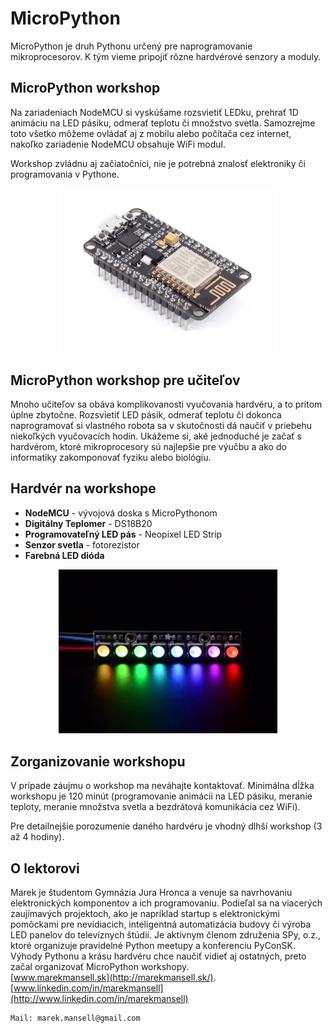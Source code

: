 ---
---

# MicroPython

MicroPython je druh Pythonu určený pre naprogramovanie mikroprocesorov. K tým vieme pripojiť
rôzne hardvérové senzory a moduly.


## MicroPython workshop

Na zariadeniach NodeMCU si vyskúšame rozsvietiť LEDku, prehrať 1D animáciu na LED pásiku,
odmerať teplotu či množstvo svetla. Samozrejme toto všetko môžeme ovládať aj z mobilu
alebo počítača cez internet, nakoľko zariadenie NodeMCU obsahuje WiFi modul.

Workshop zvládnu aj začiatočníci, nie je potrebná znalosť elektroniky či programovania v Pythone.

<div style="text-align:center"><img src ="/images/workshop/nodemcu.jpg" width="350"/></div>


## MicroPython workshop pre učiteľov

Mnoho učiteľov sa obáva komplikovanosti vyučovania hardvéru, a to pritom úplne zbytočne.
Rozsvietiť LED pásik, odmerať teplotu či dokonca naprogramovať si vlastného robota
sa v skutočnosti dá naučiť v priebehu niekoľkých vyučovacích hodín.
Ukážeme si, aké jednoduché je začať s hardvérom, ktoré mikroprocesory sú najlepšie pre výučbu
a ako do informatiky zakomponovať fyziku alebo biológiu.


## Hardvér na workshope

* **NodeMCU** - vývojová doska s MicroPythonom
* **Digitálny Teplomer** - DS18B20
* **Programovateľný LED pás** - Neopixel LED Strip
* **Senzor svetla** - fotorezistor
* **Farebná LED dióda**

<div style="text-align:center"><img src ="/images/workshop/neopixel.jpg" width="350"/></div>


## Zorganizovanie workshopu

V prípade záujmu o workshop ma neváhajte kontaktovať. Minimálna dĺžka workshopu je 120 minút
(programovanie animácii na LED pásiku, meranie teploty, meranie množstva svetla a bezdrátová komunikácia cez WiFi).

Pre detailnejšie porozumenie daného hardvéru je vhodný dlhší workshop (3 až 4 hodiny).


## O lektorovi

Marek je študentom Gymnázia Jura Hronca a venuje sa navrhovaniu elektronických komponentov a ich programovaniu. Podieľal sa na viacerých zaujímavých projektoch, ako je napríklad startup s elektronickými pomôckami pre nevidiacich, inteligentná automatizácia budovy či výroba LED panelov do televíznych štúdií. Je aktívnym členom združenia SPy, o.z., ktoré organizuje pravidelné Python meetupy a konferenciu PyConSK. Výhody Pythonu a krásu hardvéru chce naučiť vidieť aj ostatných, preto začal organizovať MicroPython workshopy.
<br>[www.marekmansell.sk](http://marekmansell.sk/).
<br>[www.linkedin.com/in/marekmansell](http://www.linkedin.com/in/marekmansell)


```
Mail: marek.mansell@gmail.com
```
